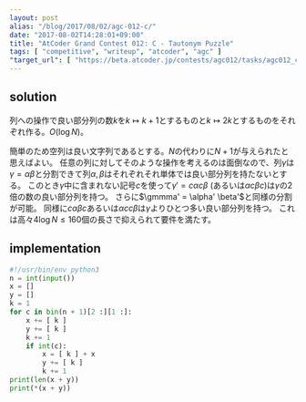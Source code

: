 ```yaml
---
layout: post
alias: "/blog/2017/08/02/agc-012-c/"
date: "2017-08-02T14:28:01+09:00"
title: "AtCoder Grand Contest 012: C - Tautonym Puzzle"
tags: [ "competitive", "writeup", "atcoder", "agc" ]
"target_url": [ "https://beta.atcoder.jp/contests/agc012/tasks/agc012_c" ]
---
```


## solution

列への操作で良い部分列の数$k$を$k \mapsto k + 1$とするものと$k \mapsto 2k$とするものをそれぞれ作る。$O(\log N)$。

簡単のため空列は良い文字列であるとする。$N$の代わりに$N + 1$が与えられたと思えばよい。
任意の列に対してそのような操作を考えるのは面倒なので、列$\gamma$は$\gamma = \alpha \beta$と分割できて列$\alpha, \beta$はそれぞれそれ単体では良い部分列を持たないとする。
このとき$\gamma$中に含まれない記号$c$を使って$\gamma' = c \alpha c \beta$ (あるいは$\alpha c \beta c$)は$\gamma$の$2$倍の数の良い部分列を持つ。
さらに$\gmmma' = \alpha' \beta'$と同様の分割が可能。
同様に$c \alpha \beta c$あるいは$\alpha c c \beta$は$\gamma$よりひとつ多い良い部分列を持つ。
これは高々$4\log N \le 160$個の長さで抑えられて要件を満たす。

## implementation

``` python
#!/usr/bin/env python3
n = int(input())
x = []
y = []
k = 1
for c in bin(n + 1)[2 :][1 :]:
    x += [ k ]
    y += [ k ]
    k += 1
    if int(c):
        x = [ k ] + x
        y += [ k ]
        k += 1
print(len(x + y))
print(*(x + y))
```
